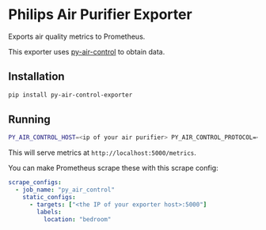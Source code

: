 # Philips Air Purifier Exporter

Exports air quality metrics to Prometheus.

This exporter uses [py-air-control] to obtain data.

## Installation

```bash
pip install py-air-control-exporter
```

## Running

```bash
PY_AIR_CONTROL_HOST=<ip of your air purifier> PY_AIR_CONTROL_PROTOCOL=<http|coap|plain_coap> FLASK_ENV=development FLASK_APP=py_air_control_exporter.app flask run --host 0.0.0.0
```

This will serve metrics at `http://localhost:5000/metrics`.

You can make Prometheus scrape these with this scrape config:

```yaml
scrape_configs:
  - job_name: "py_air_control"
    static_configs:
      - targets: ["<the IP of your exporter host>:5000"]
        labels:
          location: "bedroom"
```

[py-air-control]: https://github.com/rgerganov/py-air-control
